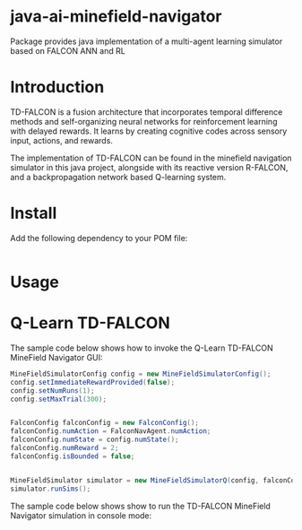 # java-ai-minefield-navigator

Package provides java implementation of a multi-agent learning simulator based on FALCON ANN and RL

# Introduction 

TD-FALCON is a fusion architecture that incorporates temporal difference methods and self-organizing neural networks for reinforcement learning with delayed rewards. It learns by creating cognitive codes across sensory input, actions, and rewards.

The implementation of TD-FALCON can be found in the minefield navigation simulator in this java project, alongside with its reactive version R-FALCON, and a backpropagation network based Q-learning system.

# Install

Add the following dependency to your POM file:

```java

```



# Usage

# Q-Learn TD-FALCON 

The sample code below shows how to invoke the Q-Learn TD-FALCON MineField Navigator GUI:

```java
MineFieldSimulatorConfig config = new MineFieldSimulatorConfig();
config.setImmediateRewardProvided(false);
config.setNumRuns(1);
config.setMaxTrial(300);


FalconConfig falconConfig = new FalconConfig();
falconConfig.numAction = FalconNavAgent.numAction;
falconConfig.numState = config.numState();
falconConfig.numReward = 2;
falconConfig.isBounded = false;


MineFieldSimulator simulator = new MineFieldSimulatorQ(config, falconConfig);
simulator.runSims();
```

The sample code below shows show to run the TD-FALCON MineField Navigator simulation in console mode:

```java

```

